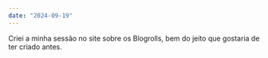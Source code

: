 ```yaml
---
date: "2024-09-19"
---
```


Criei a minha sessão no site sobre os Blogrolls, bem do jeito que gostaria de ter criado antes.
